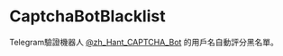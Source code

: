 # CaptchaBotBlacklist
Telegram驗證機器人 [@zh_Hant_CAPTCHA_Bot](https://t.me/zh_Hant_CAPTCHA_Bot) 的用戶名自動評分黑名單。
